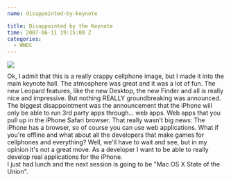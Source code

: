```yaml
---
name: disappointed-by-keynote

title: Disappointed by the Keynote
time: 2007-06-11 19:15:00 Z
categories:
  - WWDC
---
```


<img style="display:block; margin:0px auto 10px; text-align:center;cursor:pointer; cursor:hand;" src="/assets/archived_posts/wwdc-keynote_5fdeed13.jpg" border="0" />
Ok, I admit that this is a really crappy cellphone image, but I made it into the main keynote hall. The atmosphere was great and it was a lot of fun. The new Leopard features, like the new Desktop, the new Finder and all is really nice and impressive. But nothing REALLY groundbreaking was announced. The biggest disappointment was the announcement that the iPhone will only be able to run 3rd party apps through... web apps. Web apps that you pull up in the iPhone Safari browser. That really wasn't big news: The iPhone has a browser, so of course you can use web applications. What if you're offline and what about all the developers that make games for cellphones and everything? Well, we'll have to wait and see, but in my opinion it's not a great move. As a developer I want to be able to really develop real applications for the iPhone.<br />I just had lunch and the next session is going to be "Mac OS X State of the Union".
